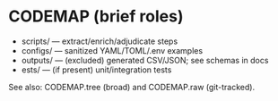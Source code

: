 ﻿# CODEMAP (brief roles)
- scripts/ — extract/enrich/adjudicate steps
- configs/ — sanitized YAML/TOML/.env examples
- outputs/ — (excluded) generated CSV/JSON; see schemas in docs
- 	ests/ — (if present) unit/integration tests

See also: CODEMAP.tree (broad) and CODEMAP.raw (git-tracked).
